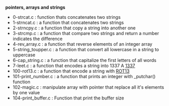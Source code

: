 **pointers, arrays and strings**

* 0-strcat.c : function thats concatenates two strings
* 1-strncat.c : a function that concatenates two strings
* 2-strncpy.c : a function that copy a string into another one
* 3-strcmp.c : a function that compare two strings and return a number indicates the difference
* 4-rev_array.c : a function that reverse elements of an integer array
* 5-string_toupper.c : a function that convert all lowercase in a string to uppercase
* 6-cap_string.c : a function that capitalize the first letters of all words
* 7-leet.c : a function that encodes a string into 1337 A [1337](https://www.dictionary.com/e/slang/1337/ "What does 1337 means") 
* 100-rot13.c : a function that encode a string with [ROT13](https://en.wikipedia.org/wiki/ROT13 "ROT13")
* 101-print_number.c : a function that prints an integer with _putchar() function
* 102-magic.c : manipulate array with pointer that replace all it's elements by one value
* 104-print_buffer.c : Function that print the buffer size

